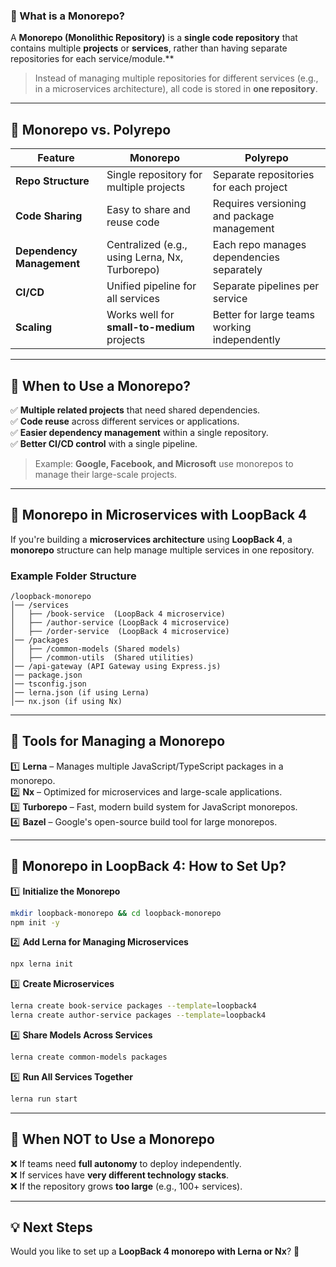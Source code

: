 ### **🚀 What is a Monorepo?**  

A **Monorepo (Monolithic Repository)** is a **single code repository** that contains multiple **projects** or **services**, rather than having separate repositories for each service/module.**  

> Instead of managing multiple repositories for different services (e.g., in a microservices architecture), all code is stored in **one repository**.

---

## **🔹 Monorepo vs. Polyrepo**
| Feature        | Monorepo  | Polyrepo  |
|---------------|----------|----------|
| **Repo Structure** | Single repository for multiple projects | Separate repositories for each project |
| **Code Sharing** | Easy to share and reuse code | Requires versioning and package management |
| **Dependency Management** | Centralized (e.g., using Lerna, Nx, Turborepo) | Each repo manages dependencies separately |
| **CI/CD** | Unified pipeline for all services | Separate pipelines per service |
| **Scaling** | Works well for **small-to-medium** projects | Better for large teams working independently |

---

## **🔹 When to Use a Monorepo?**
✅ **Multiple related projects** that need shared dependencies.  
✅ **Code reuse** across different services or applications.  
✅ **Easier dependency management** within a single repository.  
✅ **Better CI/CD control** with a single pipeline.  

> Example: **Google, Facebook, and Microsoft** use monorepos to manage their large-scale projects.

---

## **🔹 Monorepo in Microservices with LoopBack 4**
If you're building a **microservices architecture** using **LoopBack 4**, a **monorepo** structure can help manage multiple services in one repository.

### **Example Folder Structure**
```
/loopback-monorepo
│── /services
│   ├── /book-service  (LoopBack 4 microservice)
│   ├── /author-service (LoopBack 4 microservice)
│   ├── /order-service  (LoopBack 4 microservice)
│── /packages
│   ├── /common-models (Shared models)
│   ├── /common-utils  (Shared utilities)
│── /api-gateway (API Gateway using Express.js)
│── package.json
│── tsconfig.json
│── lerna.json (if using Lerna)
│── nx.json (if using Nx)
```
---
## **🔹 Tools for Managing a Monorepo**
1️⃣ **Lerna** – Manages multiple JavaScript/TypeScript packages in a monorepo.  
2️⃣ **Nx** – Optimized for microservices and large-scale applications.  
3️⃣ **Turborepo** – Fast, modern build system for JavaScript monorepos.  
4️⃣ **Bazel** – Google's open-source build tool for large monorepos.  

---
## **🔹 Monorepo in LoopBack 4: How to Set Up?**
1️⃣ **Initialize the Monorepo**
```sh
mkdir loopback-monorepo && cd loopback-monorepo
npm init -y
```
2️⃣ **Add Lerna for Managing Microservices**
```sh
npx lerna init
```
3️⃣ **Create Microservices**
```sh
lerna create book-service packages --template=loopback4
lerna create author-service packages --template=loopback4
```
4️⃣ **Share Models Across Services**
```sh
lerna create common-models packages
```
5️⃣ **Run All Services Together**
```sh
lerna run start
```
---
## **🔹 When NOT to Use a Monorepo**
❌ If teams need **full autonomy** to deploy independently.  
❌ If services have **very different technology stacks**.  
❌ If the repository grows **too large** (e.g., 100+ services).  

---
## **💡 Next Steps**
Would you like to set up a **LoopBack 4 monorepo with Lerna or Nx**? 🚀